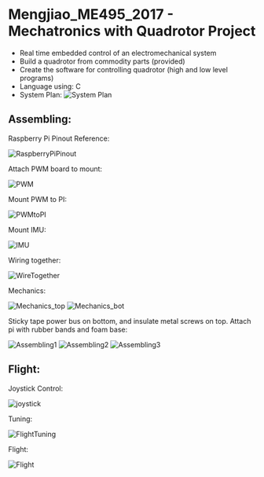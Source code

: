# Mengjiao_ME495_2017 - Mechatronics with Quadrotor Project
- Real time embedded control of an electromechanical system
- Build a quadrotor from commodity parts (provided)
- Create the software for controlling quadrotor (high and low level programs)
- Language using: C
- System Plan:
![System Plan](https://github.com/MuMu1018/Mengjiao_ME495_2017/blob/master/Pictures/System%20Plan.png)
## Assembling:
Raspberry Pi Pinout Reference:

![RaspberryPiPinout](https://github.com/MuMu1018/Mengjiao_ME495_2017/blob/master/Pictures/RaspberryPiPinout.png)

Attach PWM board to mount:

![PWM](https://github.com/MuMu1018/Mengjiao_ME495_2017/blob/master/Pictures/PWM.png)

Mount PWM to PI:

![PWMtoPI](https://github.com/MuMu1018/Mengjiao_ME495_2017/blob/master/Pictures/PWMtoPI.png)

Mount IMU:

![IMU](https://github.com/MuMu1018/Mengjiao_ME495_2017/blob/master/Pictures/IMU.png)

Wiring together:

![WireTogether](https://github.com/MuMu1018/Mengjiao_ME495_2017/blob/master/Pictures/WireTogether.png)

Mechanics:

![Mechanics_top](https://github.com/MuMu1018/Mengjiao_ME495_2017/blob/master/Pictures/mechanics_top.png)
![Mechanics_bot](https://github.com/MuMu1018/Mengjiao_ME495_2017/blob/master/Pictures/mechanics_bot.png)

Sticky tape power bus on bottom, and insulate metal screws on top. Attach pi with rubber bands and foam base:

![Assembling1](https://github.com/MuMu1018/Mengjiao_ME495_2017/blob/master/Pictures/assembling1.png)
![Assembling2](https://github.com/MuMu1018/Mengjiao_ME495_2017/blob/master/Pictures/assembling2.png)
![Assembling3](https://github.com/MuMu1018/Mengjiao_ME495_2017/blob/master/Pictures/assembling3.png)

## Flight:

Joystick Control:

![joystick](https://github.com/MuMu1018/Mengjiao_ME495_2017/blob/master/Pictures/joystick.png)

Tuning:

![FlightTuning](https://github.com/MuMu1018/Mengjiao_ME495_2017/blob/master/Pictures/FlightTuning.jpg)

Flight:

![Flight](https://github.com/MuMu1018/Mengjiao_ME495_2017/blob/master/Pictures/Flight.jpg)
